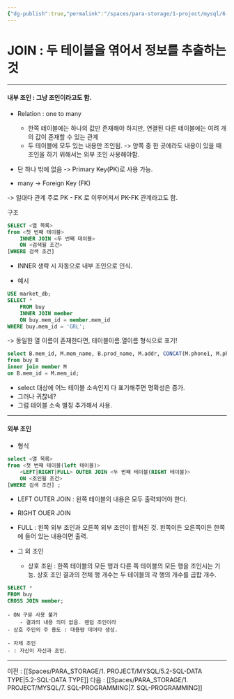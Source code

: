 ```yaml
---
{"dg-publish":true,"permalink":"/spaces/para-storage/1-project/mysql/6-sql-join/"}
---
```


# JOIN : 두 테이블을 엮어서 정보를 추출하는 것
---
#### 내부 조인 : 그냥 조인이라고도 함.

- Relation : one to many
	- 한쪽 테이블에는 하나의 값만 존재해야 하지만, 연결된 다른 테이블에는 여려 개의 값이 존재할 수 있는 관계
	- 두 테이블에 모두 있는 내용만 조인됨. -> 양쪽 중 한 곳에라도 내용이 있을 때 조인을 하기 위해서는 외부 조인 사용해야함.

- 단 하나 밖에 없음 -> Primary Key(PK)로 사용 가능.
- many -> Foreign Key (FK)

-> 일대다 관계 주로 PK - FK 로 이루어져서 PK-FK 관계라고도 함.

구조
```sql
SELECT <열 목록>
from <첫 번째 테이블>
	INNER JOIN <두 번째 테이블>
	ON <검색될 조건>
[WHERE 검색 조건]
```
- INNER 생략 시 자동으로 내부 조인으로 인식.

- 예시
```sql
USE market_db;
SELECT *
	FROM buy
    INNER JOIN member
    ON buy.mem_id = member.mem_id
WHERE buy.mem_id = 'GRL';
```
-> 동일한 열 이름이 존재한다면,  테이블이름.열이름 형식으로 표기!

```sql
select B.mem_id, M.mem_name, B.prod_name, M.addr, CONCAT(M.phone1, M.phone2) '연락처' 
from buy B
inner join member M
on B.mem_id = M.mem_id;
```
-  select 대상에 어느 테이블 소속인지 다 표기해주면 명확성은 증가.
- 그러나 귀찮네?
- 그럼 테이블 소속 별칭 추가해서 사용.
---
#### 외부 조인
- 형식
```SQL
select <열 목록>
from <첫 번째 테이블(left 테이블)>
	<LEFT|RIGHT|FULL> OUTER JOIN <두 번째 테이블(RIGHT 테이블)>
	ON <조인될 조건>
[WHERE 검색 조건] ;
```
- LEFT OUTER JOIN : 왼쪽 테이블의 내용은 모두 출력되어야 한다.
- RIGHT OUER JOIN
- FULL : 왼쪽 외부 조인과 오른쪽 외부  조인이 합쳐진 것. 왼쪽이든 오른쪽이든 한쪽에 들어 있는 내용이면 출력.

- 그 외 조인
	- 상호 조왼 : 한쪽 테이블의 모든 행과 다른 쪽 테이블의 모든 행을 조인시는 기능. 상호 조인 결과의 전체 행 개수는 두 테이블의 각 행의 개수를 곱합 개수.

```SQL
SELECT *
FROM buy
CROSS JOIN member;
```
	- ON 구문 사용 불가
		- 결과의 내용 의미 없음. 랜덤 조인이라
	- 상호 주인의 주 용도 : 대용량 데어타 생성.

	- 자체 조인
	- : 자신이 자신과 조인.

---
이전 : [[Spaces/PARA_STORAGE/1. PROJECT/MYSQL/5.2-SQL-DATA TYPE\|5.2-SQL-DATA TYPE]]
다음 : [[Spaces/PARA_STORAGE/1. PROJECT/MYSQL/7. SQL-PROGRAMMING\|7. SQL-PROGRAMMING]]